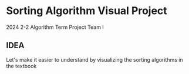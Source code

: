 # Sorting Algorithm Visual Project

2024 2-2 Algorithm Term Project
Team I

## IDEA

Let's make it easier to understand by visualizing the sorting algorithms in the textbook
